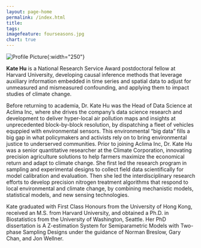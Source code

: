 ```yaml
---
layout: page-home
permalink: /index.html
title: 
tags: 
imagefeature: fourseasons.jpg
chart: true
---
```


![Profile Picture](profile.png){:width="250"}

 **Kate Hu** is a National Research Service Award postdoctoral fellow at Harvard University, developing causal inference methods that leverage auxiliary information embedded in time series and spatial data to adjust for unmeasured and mismeasured confounding, and applying them to impact studies of climate change.
 
Before returning to academia, Dr. Kate Hu was the Head of Data Science at Aclima Inc, where she drives the company’s data science research and development to deliver hyper-local air pollution maps and insights at unprecedented block-by-block resolution, by dispatching a fleet of vehicles equppied with environmental sensors. This environmental “big data” fills a big gap in what policymakers and activists rely on to bring environmental justice to underserved communities.  Prior to joining Aclima Inc, Dr. Kate Hu was a senior quantitative researcher at the Climate Corporation, innovating precision agriculture solutions to help farmers maximize the economical return and adapt to climate change.  She first led the research program in sampling and experimental designs to collect field data scientifically for model calibration and evaluation. Then she led the interdisciplinary research efforts to develop precision nitrogen treatment algorithms that respond to local environmental and climate change,  by combining mechanistic models, statistical models, and new sensing technologies. 

Kate graduated with First Class Honours from the University of Hong Kong, received an M.S. from Harvard University, and obtained a Ph.D. in Biostatistics from the University of Washington, Seattle. Her PhD dissertation is A Z-estimation System for Semiparametric Models with Two-phase Sampling Designs under the guidance of Norman Breslow, Gary Chan, and Jon Wellner.  
